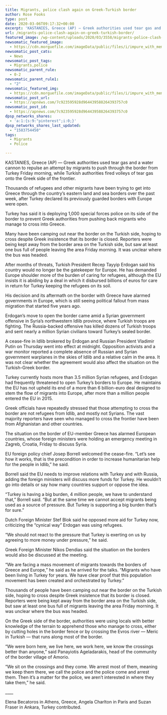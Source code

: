 ```yaml
---
title: Migrants, police clash again on Greek-Turkish border
author: Rose Fooks
type: post
date: 2020-03-06T09:17:32+00:00
excerpt: 'KASTANIES, Greece (AP) — Greek authorities used tear gas and a water cannon to repulse an attempt by migrants to push through the border from Turkey Friday morning, while Turkish authorities fired volleys of tear gas onto the Greek side of the frontier.Thousands of refugees and other migrants have been trying to get into Greece&hellip;'
url: /migrants-police-clash-again-on-greek-turkish-border/
featured_image: /wp-content/uploads/2020/03/3558/migrants-police-clash-again-on-greek-turkish-border.jpg
newsomatic_featured_image:
  - https://cdn.morguefile.com/imageData/public/files/i/impure_with_memory/03/l/1426802838yrbqs.jpg
newsomatic_post_cats:
  - News
newsomatic_post_tags:
  - Migrants,police
newsomatic_parent_rule:
  - 0-2
newsomatic_parent_rule1:
  - "2"
newsomatic_featured_img:
  - https://cdn.morguefile.com/imageData/public/files/i/impure_with_memory/03/l/1426802838yrbqs.jpg
newsomatic_post_url:
  - https://apnews.com/7c923595928d964439588264393757c0
newsomatic_post_id:
  - https://apnews.com/7c923595928d964439588264393757c0
dpsp_networks_shares:
  - 'a:1:{s:9:"pinterest";i:0;}'
dpsp_networks_shares_last_updated:
  - "1583754450"
tags:
  - Migrants
  - Police

---
```

<div class="Article" data-key="article">
  <p class="Component-root-0-2-76 Component-p-0-2-68">
    KASTANIES, Greece (AP) — Greek authorities used tear gas and a water cannon to repulse an attempt by migrants to push through the border from Turkey Friday morning, while Turkish authorities fired volleys of tear gas onto the Greek side of the frontier.
  </p>
  
  <p class="Component-root-0-2-76 Component-p-0-2-68">
    Thousands of refugees and other migrants have been trying to get into Greece through the country’s eastern land and sea borders over the past week, after Turkey declared its previously guarded borders with Europe were open.
  </p>
  
  <p class="Component-root-0-2-76 Component-p-0-2-68">
    Turkey has said it is deploying 1,000 special forces police on its side of the border to prevent Greek authorities from pushing back migrants who manage to cross into Greece.
  </p>
  
  <p class="Component-root-0-2-76 Component-p-0-2-68">
    Many have been camping out near the border on the Turkish side, hoping to cross despite Greek insistence that its border is closed. Reporters were being kept away from the border area on the Turkish side, but saw at least one bus full of people leaving the area Friday morning. It was unclear where the bus was headed.
  </p>
  
  <p class="Component-root-0-2-76 Component-p-0-2-68">
    After months of threats, Turkish President Recep Tayyip Erdogan said his country would no longer be the gatekeeper for Europe. He has demanded Europe shoulder more of the burden of caring for refugees, although the EU insists it is abiding by a deal in which it disbursed billions of euros for care in return for Turkey keeping the refugees on its soil.
  </p>
  
  <div data-key="ad-placeholder" id="div-gpt-ad-1470255291270-0" class="DFPSlot Component-dfp-0-2-72 Component-ad-0-2-39">
  </div>
  
  <p class="Component-root-0-2-76 Component-p-0-2-68">
    His decision and its aftermath on the border with Greece have alarmed governments in Europe, which is still seeing political fallout from mass migration that started five years ago.
  </p>
  
  <p class="Component-root-0-2-76 Component-p-0-2-68">
    Erdogan’s move to open the border came amid a Syrian government offensive in Syria’s northwestern Idlib province, where Turkish troops are fighting. The Russia-backed offensive has killed dozens of Turkish troops and sent nearly a million Syrian civilians toward Turkey’s sealed border.
  </p>
  
  <p class="Component-root-0-2-76 Component-p-0-2-68">
    A cease-fire in Idlib brokered by Erdogan and Russian President Vladimir Putin on Thursday went into effect at midnight. Opposition activists and a war monitor reported a complete absence of Russian and Syrian government warplanes in the skies of Idlib and a relative calm in the area. It was not clear whether the agreement would also affect the situation on the Turkish-Greek border.
  </p>
  
  <p class="Component-root-0-2-76 Component-p-0-2-68">
    Turkey currently hosts more than 3.5 million Syrian refugees, and Erdogan had frequently threatened to open Turkey’s borders to Europe. He maintains the EU has not upheld its end of a more than 6 billion-euro deal designed to stem the flow of migrants into Europe, after more than a million people entered the EU in 2015.
  </p>
  
  <p class="Component-root-0-2-76 Component-p-0-2-68">
    Greek officials have repeatedly stressed that those attempting to cross the border are not refugees from Idlib, and mostly not Syrians. The vast majority reporters have seen who managed to cross the frontier have been from Afghanistan and other countries.
  </p>
  
  <p class="Component-root-0-2-76 Component-p-0-2-68">
    The situation on the border of EU-member Greece has alarmed European countries, whose foreign ministers were holding an emergency meeting in Zagreb, Croatia, Friday to discuss Syria.
  </p>
  
  <p class="Component-root-0-2-76 Component-p-0-2-68">
    EU foreign policy chief Josep Borrell welcomed the cease-fire. “Let’s see how it works, that is the precondition in order to increase humanitarian help for the people in Idlib,” he said.
  </p>
  
  <p class="Component-root-0-2-76 Component-p-0-2-68">
    Borrell said the EU needs to improve relations with Turkey and with Russia, adding the foreign ministers will discuss more funds for Turkey. He wouldn’t go into details or say how many countries support or oppose the idea.
  </p>
  
  <p class="Component-root-0-2-76 Component-p-0-2-68">
    “Turkey is having a big burden, 4 million people, we have to understand that,” Borrell said. “But at the same time we cannot accept migrants being used as a source of pressure. But Turkey is supporting a big burden that’s for sure.”
  </p>
  
  <p class="Component-root-0-2-76 Component-p-0-2-68">
    Dutch Foreign Minister Stef Blok said he opposed more aid for Turkey now, criticizing the “cynical way” Erdogan was using refugees.
  </p>
  
  <p class="Component-root-0-2-76 Component-p-0-2-68">
    “We should not react to the pressure that Turkey is exerting on us by agreeing to more money under pressure,” he said.
  </p>
  
  <p class="Component-root-0-2-76 Component-p-0-2-68">
    Greek Foreign Minister Nikos Dendias said the situation on the borders would also be discussed at the meeting.
  </p>
  
  <p class="Component-root-0-2-76 Component-p-0-2-68">
    “We are facing a mass movement of migrants towards the borders of Greece and Europe,” he said as he arrived for the talks. “Migrants who have been living in Turkey for years. We have clear proof that this population movement has been created and orchestrated by Turkey.”
  </p>
  
  <p class="Component-root-0-2-76 Component-p-0-2-68">
    Thousands of people have been camping out near the border on the Turkish side, hoping to cross despite Greek insistence that its border is closed. Reporters were being kept away from the border area on the Turkish side, but saw at least one bus full of migrants leaving the area Friday morning. It was unclear where the bus was headed.
  </p>
  
  <p class="Component-root-0-2-76 Component-p-0-2-68">
    On the Greek side of the border, authorities were using locals with better knowledge of the terrain to apprehend those who manage to cross, either by cutting holes in the border fence or by crossing the Evros river — Meric in Turkish — that runs along most of the border.
  </p>
  
  <p class="Component-root-0-2-76 Component-p-0-2-68">
    “We were born here, we live here, we work here, we know the crossings better than anyone,” said Panayiotis Ageladarakis, head of the community of the border village of Amorio.
  </p>
  
  <p class="Component-root-0-2-76 Component-p-0-2-68">
    “We sit on the crossings and they come. We arrest most of them, meaning we keep them there, we call the police and the police come and arrest them. Then it’s a matter for the police, we aren’t interested in where they take them,” he said.
  </p>
  
  <p class="Component-root-0-2-76 Component-p-0-2-68">
    ____
  </p>
  
  <p class="Component-root-0-2-76 Component-p-0-2-68">
    Elena Becatoros in Athens, Greece, Angela Charlton in Paris and Suzan Fraser in Ankara, Turkey contributed.
  </p>
</div>
